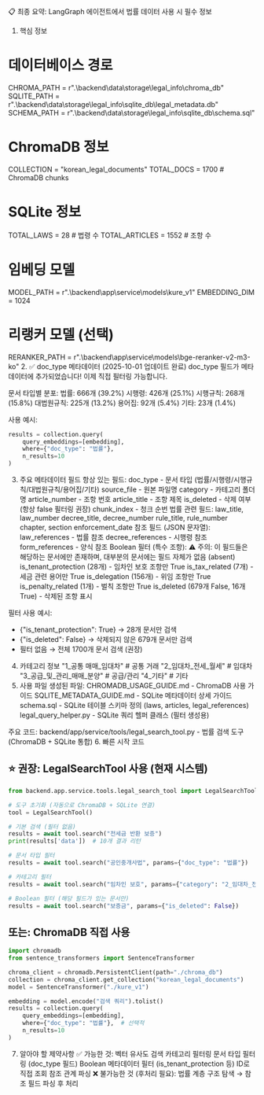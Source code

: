 📋 최종 요약: LangGraph 에이전트에서 법률 데이터 사용 시 필수 정보
1. 핵심 정보
# 데이터베이스 경로
CHROMA_PATH = r".\backend\data\storage\legal_info\chroma_db"
SQLITE_PATH = r".\backend\data\storage\legal_info\sqlite_db\legal_metadata.db"
SCHEMA_PATH = r".\backend\data\storage\legal_info\sqlite_db\schema.sql"

# ChromaDB 정보
COLLECTION = "korean_legal_documents"
TOTAL_DOCS = 1700  # ChromaDB chunks

# SQLite 정보
TOTAL_LAWS = 28     # 법령 수
TOTAL_ARTICLES = 1552  # 조항 수

# 임베딩 모델
MODEL_PATH = r".\backend\app\service\models\kure_v1"
EMBEDDING_DIM = 1024

# 리랭커 모델 (선택)
RERANKER_PATH = r".\backend\app\service\models\bge-reranker-v2-m3-ko"
2. ✅ doc_type 메타데이터 (2025-10-01 업데이트 완료)
doc_type 필드가 메타데이터에 추가되었습니다! 이제 직접 필터링 가능합니다.

문서 타입별 분포:
법률: 666개 (39.2%)
시행령: 426개 (25.1%)
시행규칙: 268개 (15.8%)
대법원규칙: 225개 (13.2%)
용어집: 92개 (5.4%)
기타: 23개 (1.4%)

사용 예시:
```python
results = collection.query(
    query_embeddings=[embedding],
    where={"doc_type": "법률"},
    n_results=10
)
```
3. 주요 메타데이터 필드
항상 있는 필드:
doc_type - 문서 타입 (법률/시행령/시행규칙/대법원규칙/용어집/기타)
source_file - 원본 파일명
category - 카테고리 폴더명
article_number - 조항 번호
article_title - 조항 제목
is_deleted - 삭제 여부 (항상 false 필터링 권장)
chunk_index - 청크 순번
법률 관련 필드:
law_title, law_number
decree_title, decree_number
rule_title, rule_number
chapter, section
enforcement_date
참조 필드 (JSON 문자열):
law_references - 법률 참조
decree_references - 시행령 참조
form_references - 양식 참조
Boolean 필터 (특수 조항):
⚠️ 주의: 이 필드들은 해당하는 문서에만 존재하며, 대부분의 문서에는 필드 자체가 없음 (absent)
is_tenant_protection (28개) - 임차인 보호 조항만 True
is_tax_related (7개) - 세금 관련 용어만 True
is_delegation (156개) - 위임 조항만 True
is_penalty_related (1개) - 벌칙 조항만 True
is_deleted (679개 False, 16개 True) - 삭제된 조항 표시

필터 사용 예시:
- {"is_tenant_protection": True} → 28개 문서만 검색
- {"is_deleted": False} → 삭제되지 않은 679개 문서만 검색
- 필터 없음 → 전체 1700개 문서 검색 (권장)
4. 카테고리 정보
"1_공통 매매_임대차"          # 공통 거래
"2_임대차_전세_월세"          # 임대차
"3_공급_및_관리_매매_분양"    # 공급/관리
"4_기타"                      # 기타
5. 사용 파일
생성된 파일:
CHROMADB_USAGE_GUIDE.md - ChromaDB 사용 가이드
SQLITE_METADATA_GUIDE.md - SQLite 메타데이터 상세 가이드
schema.sql - SQLite 테이블 스키마 정의 (laws, articles, legal_references)
legal_query_helper.py - SQLite 쿼리 헬퍼 클래스 (필터 생성용)

주요 코드:
backend/app/service/tools/legal_search_tool.py - 법률 검색 도구 (ChromaDB + SQLite 통합)
6. 빠른 시작 코드

## ⭐ 권장: LegalSearchTool 사용 (현재 시스템)
```python
from backend.app.service.tools.legal_search_tool import LegalSearchTool

# 도구 초기화 (자동으로 ChromaDB + SQLite 연결)
tool = LegalSearchTool()

# 기본 검색 (필터 없음)
results = await tool.search("전세금 반환 보증")
print(results['data'])  # 10개 결과 리턴

# 문서 타입 필터
results = await tool.search("공인중개사법", params={"doc_type": "법률"})

# 카테고리 필터
results = await tool.search("임차인 보호", params={"category": "2_임대차_전세_월세"})

# Boolean 필터 (해당 필드가 있는 문서만)
results = await tool.search("보증금", params={"is_deleted": False})
```

## 또는: ChromaDB 직접 사용
```python
import chromadb
from sentence_transformers import SentenceTransformer

chroma_client = chromadb.PersistentClient(path="./chroma_db")
collection = chroma_client.get_collection("korean_legal_documents")
model = SentenceTransformer("./kure_v1")

embedding = model.encode("검색 쿼리").tolist()
results = collection.query(
    query_embeddings=[embedding],
    where={"doc_type": "법률"},  # 선택적
    n_results=10
)
```
7. 알아야 할 제약사항
✅ 가능한 것:
벡터 유사도 검색
카테고리 필터링
문서 타입 필터링 (doc_type 필드)
Boolean 메타데이터 필터 (is_tenant_protection 등)
ID로 직접 조회
참조 관계 파싱
❌ 불가능한 것 (후처리 필요):
법률 계층 구조 탐색 → 참조 필드 파싱 후 처리